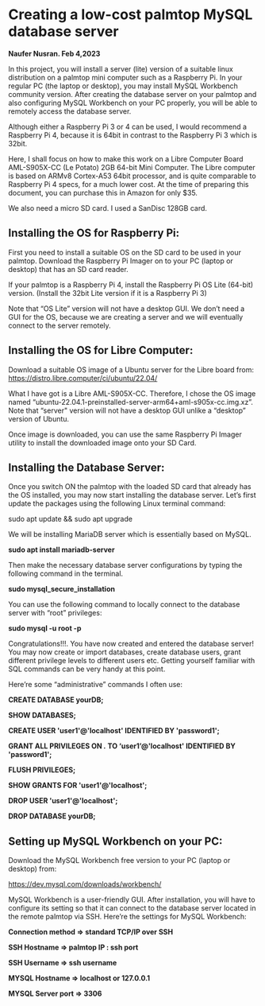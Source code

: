 Creating a low-cost palmtop MySQL database server
================================================

**Naufer Nusran. Feb 4,2023**

In this project, you will install a server (lite) version of a suitable linux distribution on a palmtop mini computer such as a Raspberry Pi. In your regular PC (the laptop or desktop), you may install MySQL Workbench community version. After creating the database server on your palmtop and also configuring MySQL Workbench on your PC properly, you will be able to remotely access the database server.

Although either a Raspberry Pi 3 or 4 can be used, I would recommend a Raspberry Pi 4, because it is 64bit in contrast to the Raspberry Pi 3 which is 32bit. 

Here, I shall focus on how to make this work on a Libre Computer Board AML-S905X-CC (Le Potato) 2GB 64-bit Mini Computer. The Libre computer is based on ARMv8 Cortex-A53 64bit processor, and is quite comparable to Raspberry Pi 4 specs, for a much lower cost. At the time of preparing this document, you can purchase this in Amazon for only $35.

We also need a micro SD card. I used a SanDisc 128GB card.

Installing the OS for Raspberry Pi:
----------------------------------

First you need to install a suitable OS on the SD card to be used in your palmtop. Download the Raspberry Pi Imager on to your PC (laptop or desktop) that has an SD card reader. 

If your palmtop is a Raspberry Pi 4, install the Raspberry Pi OS Lite (64-bit) version. (Install the 32bit Lite version if it is a Raspberry Pi 3)

Note that “OS Lite” version will not have a desktop GUI. We don’t need a GUI for the OS, because we are creating a server and we will eventually connect to the server remotely.

Installing the OS for Libre Computer:
------------------------------------

Download a suitable OS image of a Ubuntu server for the Libre board from:
https://distro.libre.computer/ci/ubuntu/22.04/

What I have got is a Libre AML-S905X-CC. Therefore, I chose the OS image named “ubuntu-22.04.1-preinstalled-server-arm64+aml-s905x-cc.img.xz”. Note that “server" version will not have a desktop GUI unlike a “desktop” version of Ubuntu.

Once image is downloaded, you can use the same Raspberry Pi Imager utility to install the downloaded image onto your SD Card. 

Installing the Database Server:
------------------------------

Once you switch ON the palmtop with the loaded SD card that already has the OS installed, you may now start installing the database server. Let’s first update the packages using the following Linux terminal command:

sudo apt update && sudo apt upgrade

We will be installing MariaDB server which is essentially based on MySQL.

**sudo apt install mariadb-server**

Then make the necessary database server configurations by typing the following command in the terminal.

**sudo mysql_secure_installation**

You can use the following command to locally connect to the database server with “root” privileges:

**sudo mysql -u root -p**

Congratulations!!!. You have now created and entered the database server!
You may now create or import databases, create database users, grant different privilege levels to different users etc. Getting yourself familiar with SQL commands can be very handy at this point.

Here’re some “administrative” commands I often use:

**CREATE DATABASE yourDB;**

**SHOW DATABASES;**

**CREATE USER 'user1'@'localhost' IDENTIFIED BY 'password1';**

**GRANT ALL PRIVILEGES ON *.* TO ‘user1’@'localhost' IDENTIFIED BY 'password1';**

**FLUSH PRIVILEGES;**

**SHOW GRANTS FOR 'user1'@'localhost';**

**DROP USER 'user1'@'localhost';**

**DROP DATABASE yourDB;**


Setting up MySQL Workbench on your PC:
-------------------------------------

Download the MySQL Workbench free version to your PC (laptop or desktop) from:

https://dev.mysql.com/downloads/workbench/

MySQL Workbench is a user-friendly GUI. After installation, you will have to configure its setting so that it can connect to the database server located in the remote palmtop via SSH. Here’re the settings for MySQL Workbench:

**Connection method => standard TCP/IP over SSH**

**SSH Hostname => palmtop IP : ssh port**

**SSH Username => ssh username**

**MYSQL Hostname => localhost or 127.0.0.1**

**MYSQL Server port => 3306**
